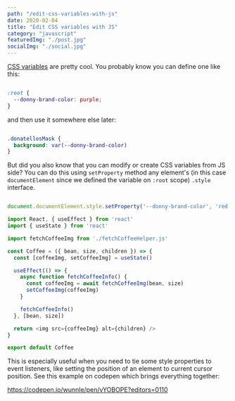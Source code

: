 ```yaml
---
path: "/edit-css-variables-with-js"
date: 2020-02-04
title: "Edit CSS variables with JS"
category: "javascript"
featuredImg: "./post.jpg"
socialImg: "./social.jpg"
---
```



[CSS variables](https://developer.mozilla.org/en-US/docs/Web/CSS/Using_CSS_custom_properties) are pretty cool. You probably know you can define one like this:

```css

:root {
  --donny-brand-color: purple;
}

```

and then use it somewhere else later:

```css

.donatellosMask {
  background: var(--donny-brand-color)
}

```
But did you also know that you can modify or create CSS variables from JS side? You can do this using `setProperty` method any element's (in this case `documentElement` since we defined the variable on `:root` scope) `.style` interface.


```js

document.documentElement.style.setProperty('--donny-brand-color', 'red')

```

```js
import React, { useEffect } from 'react'
import { useState } from 'react'

import fetchCoffeeImg from './fetchCoffeeHelper.js'

const Coffee = ({ bean, size, children }) => {
  const [coffeeImg, setCoffeeImg] = useState()

  useEffect(() => {
    async function fetchCoffeeInfo() {
      const coffeeImg = await fetchCoffeeImg(bean, size)
      setCoffeeImg(coffeeImg)
    }

    fetchCoffeeInfo()
  }, [bean, size])

  return <img src={coffeeImg} alt={children} />
}

export default Coffee

```


This is especially useful when you need to tie some style properties to event listeners, like setting the position of an element to current cursor position. See this example on codepen which brings everything together:

https://codepen.io/wunnle/pen/vYOBOPE?editors=0110
